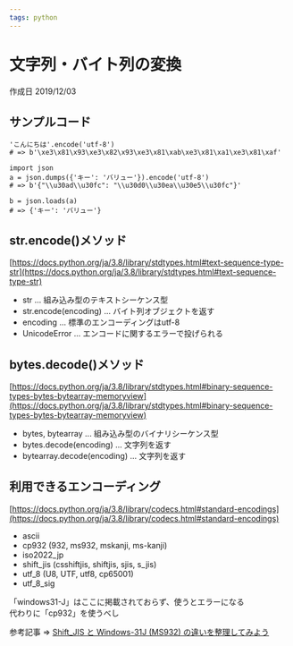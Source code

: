```yaml
---
tags: python
---
```


# 文字列・バイト列の変換

作成日 2019/12/03

## サンプルコード

```python=
'こんにちは'.encode('utf-8')
# => b'\xe3\x81\x93\xe3\x82\x93\xe3\x81\xab\xe3\x81\xa1\xe3\x81\xaf'

import json
a = json.dumps({'キー': 'バリュー'}).encode('utf-8')
# => b'{"\\u30ad\\u30fc": "\\u30d0\\u30ea\\u30e5\\u30fc"}'

b = json.loads(a)
# => {'キー': 'バリュー'}
```

## str.encode()メソッド

[https://docs.python.org/ja/3.8/library/stdtypes.html#text-sequence-type-str](https://docs.python.org/ja/3.8/library/stdtypes.html#text-sequence-type-str)

- str ... 組み込み型のテキストシーケンス型
- str.encode(encoding) ... バイト列オブジェクトを返す
- encoding ... 標準のエンコーディングはutf-8
- UnicodeError ... エンコードに関するエラーで投げられる

## bytes.decode()メソッド

[https://docs.python.org/ja/3.8/library/stdtypes.html#binary-sequence-types-bytes-bytearray-memoryview](https://docs.python.org/ja/3.8/library/stdtypes.html#binary-sequence-types-bytes-bytearray-memoryview)

- bytes, bytearray ... 組み込み型のバイナリシーケンス型
- bytes.decode(encoding) ... 文字列を返す
- bytearray.decode(encoding) ... 文字列を返す

## 利用できるエンコーディング

[https://docs.python.org/ja/3.8/library/codecs.html#standard-encodings](https://docs.python.org/ja/3.8/library/codecs.html#standard-encodings)

- ascii
- cp932 (932, ms932, mskanji, ms-kanji)
- iso2022_jp
- shift_jis (csshiftjis, shiftjis, sjis, s_jis)
- utf_8 (U8, UTF, utf8, cp65001)
- utf_8_sig

「windows31-J」はここに掲載されておらず、使うとエラーになる\
代わりに「cp932」を使うべし

参考記事 => [Shift\_JIS と Windows\-31J \(MS932\) の違いを整理してみよう](https://weblabo.oscasierra.net/shift_jis-windows31j/)





